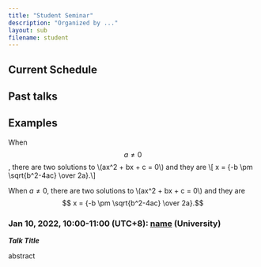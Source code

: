 ```yaml
---
title: "Student Seminar"
description: "Organized by ..."
layout: sub
filename: student
--- 
```

## Current Schedule

## Past talks

## Examples
When $$a \ne 0$$, there are two solutions to \\(ax^2 + bx + c = 0\\) and they are
\\[ x = {-b \pm \sqrt{b^2-4ac} \over 2a}.\\]


When $a \ne 0$, there are two solutions to \\(ax^2 + bx + c = 0\\) and they are
$$ x = {-b \pm \sqrt{b^2-4ac} \over 2a}.$$

### Jan 10, 2022, 10:00-11:00 (UTC+8): [name](https://) (University)      
_**Talk Title**_    

abstract
